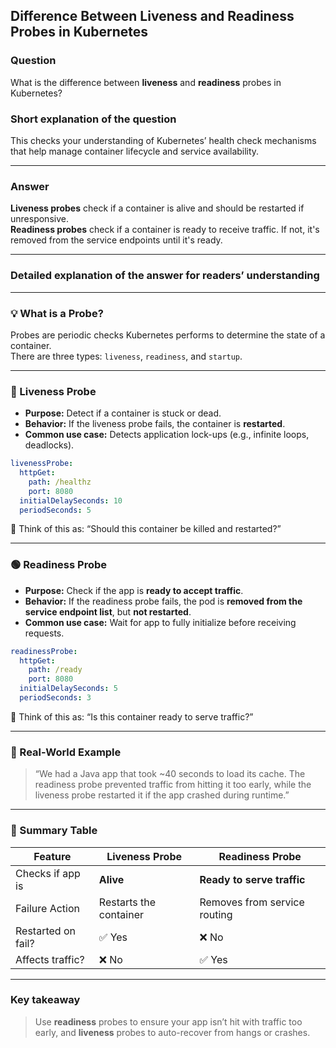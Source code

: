 ## Difference Between Liveness and Readiness Probes in Kubernetes

### Question  
What is the difference between **liveness** and **readiness** probes in Kubernetes?

### Short explanation of the question  
This checks your understanding of Kubernetes’ health check mechanisms that help manage container lifecycle and service availability.

---

### Answer  
**Liveness probes** check if a container is alive and should be restarted if unresponsive.  
**Readiness probes** check if a container is ready to receive traffic. If not, it's removed from the service endpoints until it's ready.

---

### Detailed explanation of the answer for readers’ understanding

---

### 💡 What is a Probe?

Probes are periodic checks Kubernetes performs to determine the state of a container.  
There are three types: `liveness`, `readiness`, and `startup`.

---

### 🔁 Liveness Probe

- **Purpose:** Detect if a container is stuck or dead.
- **Behavior:** If the liveness probe fails, the container is **restarted**.
- **Common use case:** Detects application lock-ups (e.g., infinite loops, deadlocks).

```yaml
livenessProbe:
  httpGet:
    path: /healthz
    port: 8080
  initialDelaySeconds: 10
  periodSeconds: 5
```

🧠 Think of this as: “Should this container be killed and restarted?”

---

### 🟢 Readiness Probe

- **Purpose:** Check if the app is **ready to accept traffic**.
- **Behavior:** If the readiness probe fails, the pod is **removed from the service endpoint list**, but **not restarted**.
- **Common use case:** Wait for app to fully initialize before receiving requests.

```yaml
readinessProbe:
  httpGet:
    path: /ready
    port: 8080
  initialDelaySeconds: 5
  periodSeconds: 3
```

🧠 Think of this as: “Is this container ready to serve traffic?”

---

### 🧪 Real-World Example

> “We had a Java app that took ~40 seconds to load its cache. The readiness probe prevented traffic from hitting it too early, while the liveness probe restarted it if the app crashed during runtime.”

---

### 🔄 Summary Table

| Feature            | Liveness Probe             | Readiness Probe              |
|--------------------|----------------------------|------------------------------|
| Checks if app is   | **Alive**                  | **Ready to serve traffic**   |
| Failure Action     | Restarts the container     | Removes from service routing |
| Restarted on fail? | ✅ Yes                      | ❌ No                         |
| Affects traffic?   | ❌ No                       | ✅ Yes                        |

---

### Key takeaway  

> Use **readiness** probes to ensure your app isn’t hit with traffic too early, and **liveness** probes to auto-recover from hangs or crashes.
